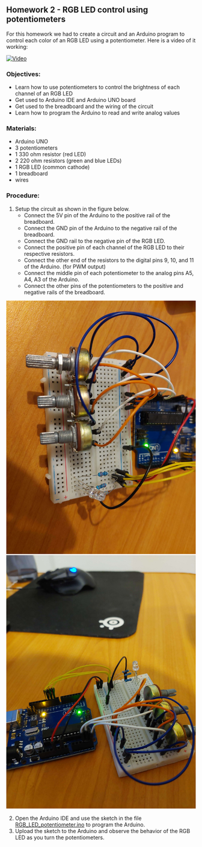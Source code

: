 ## Homework 2 - RGB LED control using potentiometers

For this homework we had to create a circuit and an Arduino program to control each color of an RGB LED using a potentiometer. Here is a video of it working:

[![Video](https://img.youtube.com/vi/qFyUlfFiYTQ/hqdefault.jpg)](https://youtu.be/qFyUlfFiYTQ)

### Objectives:
- Learn how to use potentiometers to control the brightness of each channel of an RGB LED
- Get used to Arduino IDE and Arduino UNO board
- Get used to the breadboard and the wiring of the circuit
- Learn how to program the Arduino to read and write analog values

### Materials:
- Arduino UNO
- 3 potentiometers
- 1 330 ohm resistor (red LED)
- 2 220 ohm resistors (green and blue LEDs)
- 1 RGB LED (common cathode)
- 1 breadboard
- wires

### Procedure:
1. Setup the circuit as shown in the figure below. 
    - Connect the 5V pin of the Arduino to the positive rail of the breadboard.
    - Connect the GND pin of the Arduino to the negative rail of the breadboard.
    - Connect the GND rail to the negative pin of the RGB LED.
    - Connect the positive pin of each channel of the RGB LED to their respective resistors.
    - Connect the other end of the resistors to the digital pins 9, 10, and 11 of the Arduino. (for PWM output)
    - Connect the middle pin of each potentiometer to the analog pins A5, A4, A3 of the Arduino.
    - Connect the other pins of the potentiometers to the positive and negative rails of the breadboard.

![Circuit1](Breadboard.jpg)
![Circuit2](Breadboard_and_Arduino.jpg)

2. Open the Arduino IDE and use the sketch in the file [RGB_LED_potentiometer.ino](RGB_LED_potentiometer/RGB_LED_potentiometer.ino) to program the Arduino.
3. Upload the sketch to the Arduino and observe the behavior of the RGB LED as you turn the potentiometers.
